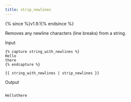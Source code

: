 ```yaml
---
title: strip_newlines
---
```


{% since %}v1.9.1{% endsince %}

Removes any newline characters (line breaks) from a string.

Input
```liquid
{% capture string_with_newlines %}
Hello
there
{% endcapture %}

{{ string_with_newlines | strip_newlines }}
```

Output
```html

Hellothere
```

